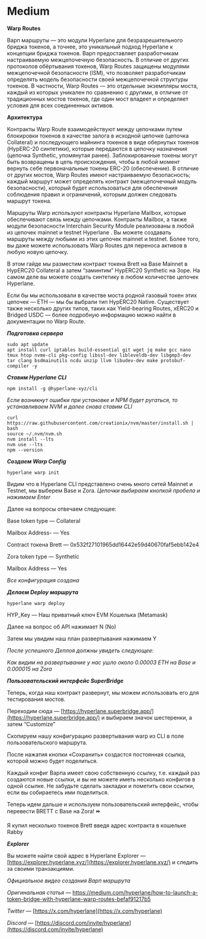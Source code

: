 # Medium



**Warp Routes**

Варп маршруты — это модули Hyperlane для безразрешительного бриджа токенов, а точнее, это уникальный подход Hyperlane к концепции бриджа токенов. Варп предоставляет разработчикам настраиваемую межцепочечную безопасность. В отличие от других протоколов обёртывания токенов, Warp Routes защищены модулями межцепочечной безопасности (ISM), что позволяет разработчикам определять модель безопасности своей межцепочечной структуры токенов. В частности, Warp Routes — это отдельные экземпляры моста, каждый из которых уникален по сравнению с другими, в отличие от традиционных мостов токенов, где один мост владеет и определяет условия для всех соединенных активов.

**Архитектура**

Контракты Warp Route взаимодействуют между цепочками путем блокировки токенов в качестве залога в исходной цепочке (цепочка Collateral) и последующего майнинга токенов в виде обернутых токенов (HypERC-20 синтетики), которые передаются в цепочку назначения (цепочка Synthetic, упомянутая ранее). Заблокированные токены могут быть возвращены в цепь происхождения, чтобы в любой момент вернуть себе первоначальные токены ERC-20 (обеспечение). В отличие от других мостов, Warp Routes имеют настраиваемую безопасность; каждый маршрут может определять контракт (межцепочечный модуль безопасности), который будет использоваться для обеспечения соблюдения правил и ограничений, которым должен следовать маршрут токена.

Маршруты Warp используют контракты Hyperlane Mailbox, которые обеспечивают связь между цепочками. Контракты Mailbox, а также модули безопасности Interchain Security Module реализованы в любой из цепочек mainnet и testnet Hyperlane . Вы можете создавать маршруты между любыми из этих цепочек mainnet и testnet. Более того, вы даже можете использовать Warp Routes для переноса активов в любую новую цепочку.

В этом гайде мы разместим контракт токена Brett на Base Mainnet в HypERC20 Collateral а затем “заминтим” HypERC20 Synthetic на Зоре. На самом деле вы можете создать синтетику в любом количестве цепочек Hyperlane.

Если бы мы использовали в качестве моста родной газовый токен этих цепочек — ETH — мы бы выбрали тип HypERC20 Native. Существует также несколько других типов, таких как Yield-bearing Routes, xERC20 и Bridged USDC — более подробную информацию можно найти в документации по Warp Route.

_**Подготовка сервера**_

```
sudo apt update
apt install curl iptables build-essential git wget jq make gcc nano tmux htop nvme-cli pkg-config libssl-dev libleveldb-dev libgmp3-dev tar clang bsdmainutils ncdu unzip llvm libudev-dev make protobuf-compiler -y
```

_**Ставим Hyperlane CLI**_

```
npm install -g @hyperlane-xyz/cli
```

_Если возникнут ошибки при установке и NPM будет ругаться, то устанавливаем NVM и далее снова ставим CLI_

```
curl https://raw.githubusercontent.com/creationix/nvm/master/install.sh | bash
source ~/.nvm/nvm.sh
nvm install --lts
nvm use --lts
npm --version
```

_**Создаем Warp Config**_

```
hyperlane warp init
```

Видим что в Hyperlane CLI представлено очень много сетей Mainnet и Testnet, мы выберем Base и Zora. _Цепочки выбираем кнопкой пробела и нажимаем Enter_

Далее на вопросы отвечаем следующее:

Base token type — Collateral

Mailbox Address- — Yes

Contract токена Brett — 0x532f27101965dd16442e59d40670faf5ebb142e4

Zora token type — Synthetic

Mailbox Address — Yes

_Все конфигурация создана_

_**Делаем Deploy маршрута**_

```
hyperlane warp deploy
```

HYP\_Key — Наш приватный ключ EVM Кошелька (Metamask)

Далее на вопрос об API нажимает N (No)

Затем мы увидим наш план развертывания нажимаем Y

_После успешного Деплоя должны увидеть следующее:_

_Как видим на развертывание у нас ушло около 0.00003 ETH на Base и 0.000015 на Zora_

_**Пользовательский интерфейс SuperBridge**_

Теперь, когда наш контракт развернут, мы можем использовать его для тестирования мостов.

Переходим сюда — [https://hyperlane.superbridge.app/](https://hyperlane.superbridge.app/) и выбираем значок шестеренки, а затем “Customize”

Скопируем нашу конфигурацию развертывания warp из CLI в поле пользовательского маршрута.

После нажатия кнопки «Сохранить» создастся постоянная ссылка, которой можно будет поделиться.

Каждый конфиг Варпа имеет свою собственную ссылку, т.е. каждый раз создаются новые ссылки, и вы не можете иметь несколько конфигов в одной ссылке. Не забудьте сделать закладки и пометить свои ссылки, если вы собираетесь ими поделиться.

Теперь идем дальше и используем пользовательский интерфейс, чтобы перевести BRETT с Base на Zora! ⏩

Я купил несколько токенов Brett введя адрес контракта в кошельке Rabby

_**Explorer**_

Вы можете найти свой адрес в Hyperlane Explorer — [https://explorer.hyperlane.xyz/](https://explorer.hyperlane.xyz/) и следить за своими транзакциями.

_Официальное видео создания Варп маршрута_

_Оригинальная статья —_ https://medium.com/hyperlane/how-to-launch-a-token-bridge-with-hyperlane-warp-routes-befaf91217b5

_Twitter_ — [https://x.com/hyperlane](https://x.com/hyperlane)

_Discord_ — [https://discord.com/invite/hyperlane](https://discord.com/invite/hyperlane)
